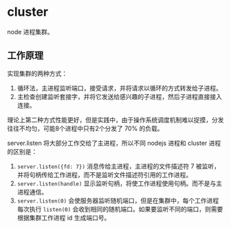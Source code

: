 # cluster

node 进程集群。

## 工作原理

实现集群的两种方式：

1. 循环法，主进程监听端口，接受请求，并将请求以循环的方式转发给子进程。
2. 主检查创建监听套接字，并将它发送给感兴趣的子进程，然后子进程直接接入连接。

理论上第二种方式性能更好，但是实践中，由于操作系统调度机制难以捉摸，分发往往不均匀，可能8个进程中只有2个分发了 70% 的负载。

server.listen 将大部分工作交给了主进程，所以不同 nodejs 进程和 cluster 进程的区别是：

1. `server.listen({fd: 7})` 消息传给主进程，主进程的文件描述符 7 被监听，并将句柄传给工作进程，而不是监听文件描述符引用的工作进程。
2. `server.listen(handle)` 显示监听句柄，将使工作进程使用句柄。而不是与主进程通信。
3. `server.listen(0)` 会使服务器监听随机端口，但是在集群中，每个工作进程每次执行 `listen(0)` 会收到相同的随机端口。如果要监听不同的端口，则需要根据集群工作进程 id 生成端口号。
